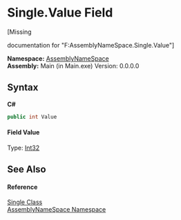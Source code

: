 # Single.Value Field
 

\[Missing <summary> documentation for "F:AssemblyNameSpace.Single.Value"\]

**Namespace:**&nbsp;<a href="6bcc80ef-5cfd-db5f-1eb2-7297d1c16397">AssemblyNameSpace</a><br />**Assembly:**&nbsp;Main (in Main.exe) Version: 0.0.0.0

## Syntax

**C#**<br />
``` C#
public int Value
```


#### Field Value
Type: <a href="http://msdn2.microsoft.com/en-us/library/td2s409d" target="_blank">Int32</a>

## See Also


#### Reference
<a href="f410d8c9-77fc-fd61-768d-d9e32cf1fd34">Single Class</a><br /><a href="6bcc80ef-5cfd-db5f-1eb2-7297d1c16397">AssemblyNameSpace Namespace</a><br />
